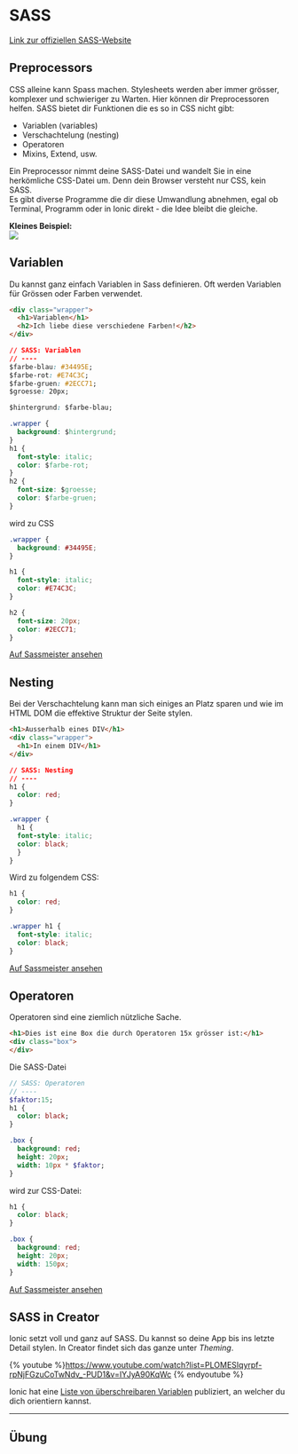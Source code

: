 # SASS
[Link zur offiziellen SASS-Website](http://sass-lang.com/guide)

## Preprocessors

CSS alleine kann Spass machen. Stylesheets werden aber immer grösser, komplexer und schwieriger zu Warten. Hier können dir Preprocessoren helfen. SASS bietet dir Funktionen die es so in CSS nicht gibt:

* Variablen \(variables\)
* Verschachtelung \(nesting\)
* Operatoren
* Mixins, Extend, usw.

Ein Preprocessor nimmt deine SASS-Datei und wandelt Sie in eine herkömliche CSS-Datei um. Denn dein Browser versteht nur CSS, kein SASS.  
Es gibt diverse Programme die dir diese Umwandlung abnehmen, egal ob Terminal, Programm oder in Ionic direkt - die Idee bleibt die gleiche.

**Kleines Beispiel:**  
![](https://futurestud.io/blog/content/images/2014/Jun/sass-vs-scss.png)


## Variablen

Du kannst ganz einfach Variablen in Sass definieren. Oft werden Variablen für Grössen oder Farben verwendet.

```html
<div class="wrapper">
  <h1>Variablen</h1>
  <h2>Ich liebe diese verschiedene Farben!</h2>
</div>
```
```css
// SASS: Variablen
// ----
$farbe-blau: #34495E;
$farbe-rot: #E74C3C;
$farbe-gruen: #2ECC71;
$groesse: 20px;

$hintergrund: $farbe-blau;

.wrapper {
  background: $hintergrund;
}
h1 { 
  font-style: italic;
  color: $farbe-rot;
}
h2 {
  font-size: $groesse;
  color: $farbe-gruen;
}
```
wird zu CSS
```css
.wrapper {
  background: #34495E;
}

h1 {
  font-style: italic;
  color: #E74C3C;
}

h2 {
  font-size: 20px;
  color: #2ECC71;
}

```
[Auf Sassmeister ansehen](http://www.sassmeister.com/gist/e4a777cd959c035502658c0bded5f66b)




## Nesting
Bei der Verschachtelung kann man sich einiges an Platz sparen und wie im HTML DOM die effektive Struktur der Seite stylen.
```html
<h1>Ausserhalb eines DIV</h1>
<div class="wrapper">
  <h1>In einem DIV</h1>
</div>
```

```css
// SASS: Nesting
// ----
h1 { 
  color: red; 
}

.wrapper {
  h1 { 
  font-style: italic;
  color: black;
  }
}
```

Wird zu folgendem CSS:
```css
h1 {
  color: red;
}

.wrapper h1 {
  font-style: italic;
  color: black;
}

```

[Auf Sassmeister ansehen](http://www.sassmeister.com/gist/2fdb11998adcf5b390d053c006d56e11)


## Operatoren
Operatoren sind eine ziemlich nützliche Sache.

```html
<h1>Dies ist eine Box die durch Operatoren 15x grösser ist:</h1>
<div class="box">
</div>
```

Die SASS-Datei
```sass
// SASS: Operatoren
// ----
$faktor:15;
h1 { 
  color: black; 
}

.box {
  background: red;
  height: 20px;
  width: 10px * $faktor;
}
```

wird zur CSS-Datei:

```css
h1 {
  color: black;
}

.box {
  background: red;
  height: 20px;
  width: 150px;
}
```

[Auf Sassmeister ansehen](http://www.sassmeister.com/gist/855910db908128842a9eb6936d7516be)

## SASS in Creator
Ionic setzt voll und ganz auf SASS. Du kannst so deine App bis ins letzte Detail stylen. In Creator findet sich das ganze unter _Theming_.

{% youtube %}https://www.youtube.com/watch?list=PLOMESIqyrpf-rpNjFGzuCoTwNdv_-PUD1&v=IYJyA90KqWc {% endyoutube %}

Ionic hat eine [Liste von überschreibaren Variablen](https://github.com/driftyco/ionic/blob/1.x/scss/_variables.scss) publiziert, an welcher du dich orientiern kannst. 


---
## Übung 














